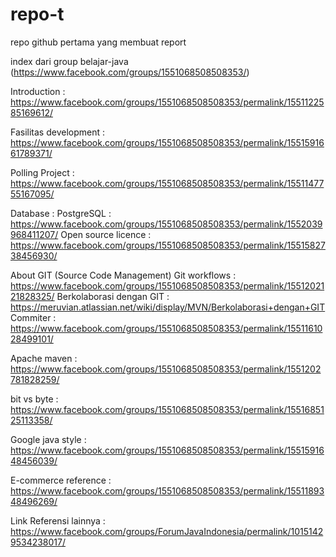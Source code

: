 # repo-t
repo github pertama yang membuat report

index dari group belajar-java (https://www.facebook.com/groups/1551068508508353/)

Introduction : 
https://www.facebook.com/groups/1551068508508353/permalink/1551122585169612/

Fasilitas development : 
https://www.facebook.com/groups/1551068508508353/permalink/1551591661789371/

Polling Project : 
https://www.facebook.com/groups/1551068508508353/permalink/1551147755167095/

Database :
PostgreSQL :  https://www.facebook.com/groups/1551068508508353/permalink/1552039968411207/
Open source licence : 
https://www.facebook.com/groups/1551068508508353/permalink/1551582738456930/

About GIT (Source Code Management)
Git workflows : https://www.facebook.com/groups/1551068508508353/permalink/1551202121828325/
Berkolaborasi dengan GIT : https://meruvian.atlassian.net/wiki/display/MVN/Berkolaborasi+dengan+GIT
Commiter : https://www.facebook.com/groups/1551068508508353/permalink/1551161028499101/

Apache maven : 
https://www.facebook.com/groups/1551068508508353/permalink/1551202781828259/

bit vs byte : 
https://www.facebook.com/groups/1551068508508353/permalink/1551685125113358/

Google java style : 
https://www.facebook.com/groups/1551068508508353/permalink/1551591648456039/

E-commerce reference : 
https://www.facebook.com/groups/1551068508508353/permalink/1551189348496269/

Link Referensi lainnya : 
https://www.facebook.com/groups/ForumJavaIndonesia/permalink/10151429534238017/

